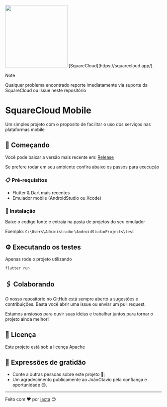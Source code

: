 <img src="https://github.com/iacta/Square-Cloud-Android/blob/main/assets/images/squarecloud.gif" width=200px heigth=100px/>
[SquareCloud](https://squarecloud.app/).


> [!NOTE]
> Qualquer problema encontrado reporte imediatamente via suporte da SquareCloud ou issue neste repositório

# SquareCloud Mobile
Um simples projeto com o proposito de facilitar o uso dos serviços nas plataformas mobile

## 🚀 Começando

Você pode baixar a versão mais recente em: [Release](releases/latest)

Se prefere rodar em seu ambiente confira abaixo os passos para execução

### 📋 Pré-requisitos

* Flutter & Dart mais recentes
* Emulador mobile (AndroidStudio ou Xcode)

### 🔧 Instalação

Baixe o codigo fonte e extraia na pasta de projetos do seu emulador

Exemplo: ``C:\Users\Administrador\AndroidStudioProjects\test``


## ⚙️ Executando os testes

Apenas rode o projeto utilizando
```cmd
flutter run
```

## 🖇️ Colaborando

O nosso repositório no GitHub está sempre aberto a sugestões e contribuições. Basta você abrir uma issue ou enviar um pull request.

Estamos ansiosos para ouvir suas ideias e trabalhar juntos para tornar o projeto ainda melhor!

## 📄 Licença

Este projeto está sob a licença [Apache](https://choosealicense.com/licenses/apache-2.0/)

## 🎁 Expressões de gratidão

* Conte a outras pessoas sobre este projeto 📢;
* Um agradecimento publicamente ao JoãoOtavio pela confiança e oportunidade 😊.


---
Feito com ❤️ por [iacta](https://www.github.com/iacta) 😊

